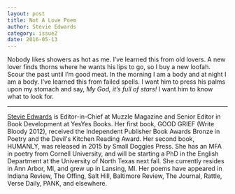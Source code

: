 ```yaml
---
layout: post
title: Not A Love Poem
author: Stevie Edwards
category: issue2
date: 2016-05-13
---
```


Nobody likes showers as hot as me. I’ve learned this from old lovers. A new lover finds thorns where he wants his lips to go, so I buy a new loofah. Scour the past until I’m good meat. In the morning I am a body and at night I am a body. I’ve learned this from failed spells. I want him to press his palms upon my stomach and say, *My God, it’s full of stars!* I want him to know what to look for.

___

[Stevie Edwards](www.stevietheclumsy.com) is Editor-in-Chief at Muzzle Magazine and Senior Editor in Book Development at YesYes Books. Her first book, GOOD GRIEF (Write Bloody 2012), received the Independent Publisher Book Awards Bronze in Poetry and the Devil's Kitchen Reading Award. Her second book, HUMANLY, was released in 2015 by Small Doggies Press. She has an MFA in poetry from Cornell University, and will be starting a PhD in the English Department at the University of North Texas next fall. She currently resides in Ann Arbor, MI, and grew up in Lansing, MI. Her poems have appeared in Indiana Review, The Offing, Salt Hill, Baltimore Review, The Journal, Rattle, Verse Daily, PANK, and elsewhere.
